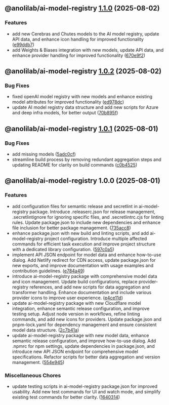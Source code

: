 ## @anolilab/ai-model-registry [1.1.0](https://github.com/anolilab/ai-models/compare/@anolilab/ai-model-registry@1.0.2...@anolilab/ai-model-registry@1.1.0) (2025-08-02)

### Features

* add new Cerebras and Chutes models to the AI model registry, update API data, and enhance icon handling for improved functionality ([e99ddb7](https://github.com/anolilab/ai-models/commit/e99ddb76cd1ea4a848068a051d565eb0fe4dd33f))
* add Weights & Biases integration with new models, update API data, and enhance provider handling for improved functionality ([670e9f2](https://github.com/anolilab/ai-models/commit/670e9f24234d0fec239dc8e8b4246a58aed822e2))

## @anolilab/ai-model-registry [1.0.2](https://github.com/anolilab/ai-models/compare/@anolilab/ai-model-registry@1.0.1...@anolilab/ai-model-registry@1.0.2) (2025-08-02)

### Bug Fixes

* fixed openAI model registry with new models and enhance existing model attributes for improved functionality ([ed978dc](https://github.com/anolilab/ai-models/commit/ed978dcf1bad8a936097a7be586ab8a17fe854cb))
* update AI model registry data structure and add new scripts for Azure and deep infra models, for better output ([70b895f](https://github.com/anolilab/ai-models/commit/70b895f8d018f662c5782b23cd280350da04f218))

## @anolilab/ai-model-registry [1.0.1](https://github.com/anolilab/ai-models/compare/@anolilab/ai-model-registry@1.0.0...@anolilab/ai-model-registry@1.0.1) (2025-08-01)

### Bug Fixes

* add missing models ([5adc0cf](https://github.com/anolilab/ai-models/commit/5adc0cf64b48675080f199a1229eecac88540dcc))
* streamline build process by removing redundant aggregation steps and updating README for clarity on build commands ([c0b4525](https://github.com/anolilab/ai-models/commit/c0b452541bcae0e6d4c594b012fa70b68a752f52))

## @anolilab/ai-model-registry 1.0.0 (2025-08-01)

### Features

* add configuration files for semantic release and secretlint in ai-model-registry package. Introduce .releaserc.json for release management, .secretlintignore for ignoring specific files, and .secretlintrc.cjs for linting rules. Update package.json to include new dependencies and enhance file inclusion for better package management. ([735acc8](https://github.com/anolilab/ai-models/commit/735acc85d752ecf728b42a3222644807eca85d8c))
* enhance package.json with new build and linting scripts, and add ai-model-registry project configuration. Introduce multiple affected commands for efficient task execution and improve project structure with a dedicated library configuration. ([597c0a5](https://github.com/anolilab/ai-models/commit/597c0a51123f9460e94fab049db410b9561b09c2))
* implement API JSON endpoint for model data and enhance how-to-use dialog. Add Netlify redirect for CDN access, update package.json for new exports, and improve documentation with usage examples and contribution guidelines. ([e784a49](https://github.com/anolilab/ai-models/commit/e784a497b335fe39c922f5f84d8df995d16dc9a7))
* introduce ai-model-registry package with comprehensive model data and icon management. Update build configurations, replace provider-registry references, and add new scripts for data aggregation and transformer handling. Enhance documentation and include various provider icons to improve user experience. ([e4ce11d](https://github.com/anolilab/ai-models/commit/e4ce11d99f3e9b0e28873f807043f8cedec49056))
* update ai-model-registry package with new Cloudflare model integration, enhance semantic release configuration, and improve testing setup. Adjust node version in workflows, refine linting commands, and add new icons for providers. Update package.json and pnpm-lock.yaml for dependency management and ensure consistent model data structure. ([2c7b41a](https://github.com/anolilab/ai-models/commit/2c7b41a5bd8bebfbe3df6ebe582ff22e5a484bbb))
* update ai-model-registry package with new model data, enhance semantic release configuration, and improve how-to-use dialog. Add .npmrc for npm settings, update dependencies in package.json, and introduce new API JSON endpoint for comprehensive model specifications. Refactor scripts for better data aggregation and version management. ([554e945](https://github.com/anolilab/ai-models/commit/554e945c4cc7147cec03e13a670456e9fe3af934))

### Miscellaneous Chores

* update testing scripts in ai-model-registry package.json for improved usability. Add new test commands for UI and watch mode, and simplify existing test commands for better clarity. ([1640314](https://github.com/anolilab/ai-models/commit/1640314034ed6c66ef52cd7b2762023ce1e966ff))
